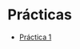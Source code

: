 # Prácticas

* [Práctica 1](https://nbviewer.jupyter.org/github/jbenavidesv87/CienciaDatos/blob/master/P1.ipynb)